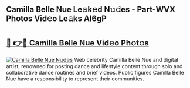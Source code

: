 ## Camilla Belle Nue Le𝚊k𝚎d N𝚞𝚍es - Part-WVX Photos Vid𝚎o Le𝚊ks Al6gP

# <h2><a href="http://fb8o32.evod.top/?m=Camilla+Belle+Nue">🔗 👉🔴 Camilla Belle Nue Vid𝚎o Ph𝚘t𝚘s</a></h2>

[![Camilla Belle Nue N𝚞d𝚎s](https://i.imgur.com/8V9OHl7.gif)](http://fb8o32.evod.top/?m=Camilla+Belle+Nue)
Web celebrity Camilla Belle Nue and digital artist, renowned for posting dance and lifestyle content through solo and collaborative dance routines and brief videos. Public figures Camilla Belle Nue have a responsibility to represent their communities. 

